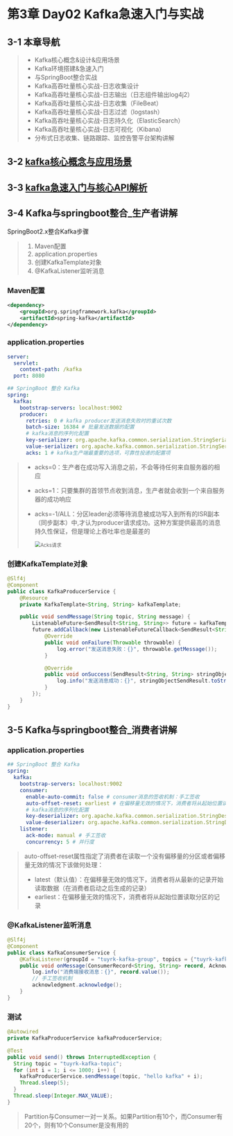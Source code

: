 # 第3章 Day02 Kafka急速入门与实战

## 3-1 本章导航

> - Kafka核心概念&设计&应用场景
> - Kafka环境搭建&急速入门
> - 与SpringBoot整合实战
> - Kafka高吞吐量核心实战-日志收集设计
> - Kafka高吞吐量核心实战-日志输出（日志组件输出log4j2）
> - Kafka高吞吐量核心实战-日志收集（FileBeat）
> - Kafka高吞吐量核心实战-日志过滤（logstash）
> - Kafka高吞吐量核心实战-日志持久化（ElasticSearch）
> - Kafka高吞吐量核心实战-日志可视化（Kibana）
> - 分布式日志收集、链路跟踪、监控告警平台架构讲解

## 3-2 [kafka核心概念与应用场景](03-02-kafka-concept.md)

## 3-3 [kafka急速入门与核心API解析](03-03-kafka-api.md)

## 3-4 Kafka与springboot整合_生产者讲解

SpringBoot2.x整合Kafka步骤

> 1. Maven配置
> 2. application.properties
> 3. 创建KafkaTemplate对象
> 4. @KafkaListener监听消息

### Maven配置

```xml
<dependency>
    <groupId>org.springframework.kafka</groupId>
    <artifactId>spring-kafka</artifactId>
</dependency>
```

### application.properties

```yml
server:
  servlet:
    context-path: /kafka
  port: 8080

## SpringBoot 整合 Kafka
spring:
  kafka:
    bootstrap-servers: localhost:9002
    producer:
      retries: 0 # kafka producer发送消息失败时的重试次数
      batch-size: 16384 # 批量发送数据的配置
      # kafka消息的序列化配置
      key-serializer: org.apache.kafka.common.serialization.StringSerializer
      value-serializer: org.apache.kafka.common.serialization.StringSerializer
      acks: 1 # kafka生产端最重要的选项，可靠性投递的配置项
```

> - acks=0：生产者在成功写入消息之前，不会等待任何来自服务器的相应
>
> - acks=1：只要集群的首领节点收到消息，生产者就会收到一个来自服务器的成功响应
>
> - acks=-1/ALL：分区leader必须等待消息被成功写入到所有的ISR副本（同步副本）中,才认为producer请求成功。这种方案提供最高的消息持久性保证，但是理论上吞吐率也是最差的
>
>   <img src="https://tva1.sinaimg.cn/large/00831rSTgy1gd8xjbkqfcj30ju06fdfy.jpg" alt="Acks请求" style="zoom:80%;" />

### 创建KafkaTemplate对象

```java
@Slf4j
@Component
public class KafkaProducerService {
    @Resource
    private KafkaTemplate<String, String> kafkaTemplate;

    public void sendMessage(String topic, String message) {
        ListenableFuture<SendResult<String, String>> future = kafkaTemplate.send(topic, message);
        future.addCallback(new ListenableFutureCallback<SendResult<String, String>>() {
            @Override
            public void onFailure(Throwable throwable) {
                log.error("发送消息失败：{}", throwable.getMessage());
            }

            @Override
            public void onSuccess(SendResult<String, String> stringObjectSendResult) {
                log.info("发送消息成功：{}", stringObjectSendResult.toString());
            }
        });
    }
}
```

## 3-5 Kafka与springboot整合_消费者讲解

### application.properties

```yaml
## SpringBoot 整合 Kafka
spring:
  kafka:
    bootstrap-servers: localhost:9002
    consumer:
      enable-auto-commit: false # consumer消息的签收机制：手工签收
      auto-offset-reset: earliest # 在偏移量无效的情况下，消费者将从起始位置读取分区的记录
      # kafka消息的序列化配置
      key-deserializer: org.apache.kafka.common.serialization.StringDeserializer
      value-deserializer: org.apache.kafka.common.serialization.StringDeserializer
    listener:
      ack-mode: manual # 手工签收
      concurrency: 5 # 并行度
```

> auto-offset-reset属性指定了消费者在读取一个没有偏移量的分区或者偏移量无效的情况下该做何处理：
>
> - latest（默认值）：在偏移量无效的情况下，消费者将从最新的记录开始读取数据（在消费者启动之后生成的记录）
> - earliest：在偏移量无效的情况下，消费者将从起始位置读取分区的记录

### @KafkaListener监听消息

```java
@Slf4j
@Component
public class KafkaConsumerService {
    @KafkaListener(groupId = "tuyrk-kafka-group", topics = {"tuyrk-kafka-topic"})
    public void onMessage(ConsumerRecord<String, String> record, Acknowledgment acknowledgment, Consumer<?, ?> consumer) {
        log.info("消费端接收消息：{}", record.value());
        // 手工签收机制
        acknowledgment.acknowledge();
    }
}
```

### 测试

```java
@Autowired
private KafkaProducerService kafkaProducerService;

@Test
public void send() throws InterruptedException {
  String topic = "tuyrk-kafka-topic";
  for (int i = 1; i <= 1000; i++) {
    kafkaProducerService.sendMessage(topic, "hello kafka" + i);
    Thread.sleep(5);
  }
  Thread.sleep(Integer.MAX_VALUE);
}
```

> Partition与Consumer一对一关系。如果Partition有10个，而Consumer有20个，则有10个Consumer是没有用的
